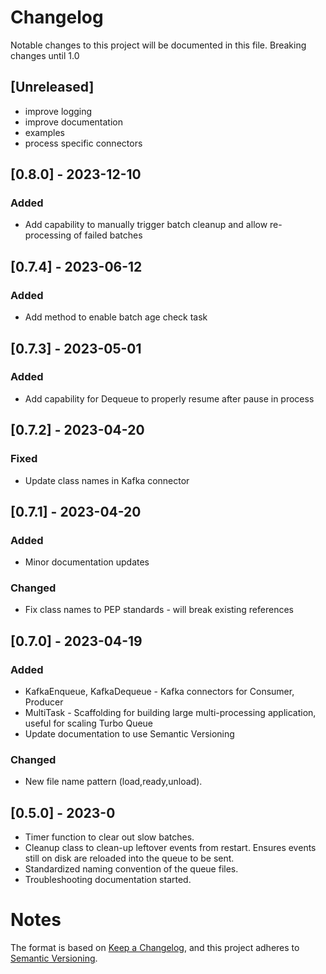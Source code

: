 # Changelog

Notable changes to this project will be documented in this file.  Breaking changes until 1.0

## [Unreleased]
- improve logging
- improve documentation
- examples
- process specific connectors

## [0.8.0] - 2023-12-10

### Added
- Add capability to manually trigger batch cleanup and allow re-processing of failed batches

## [0.7.4] - 2023-06-12

### Added
- Add method to enable batch age check task

## [0.7.3] - 2023-05-01

### Added
- Add capability for Dequeue to properly resume after pause in process

## [0.7.2] - 2023-04-20

### Fixed
- Update class names in Kafka connector

## [0.7.1] - 2023-04-20

### Added

- Minor documentation updates

### Changed

- Fix class names to PEP standards - will break existing references

## [0.7.0] - 2023-04-19

### Added

- KafkaEnqueue, KafkaDequeue - Kafka connectors for Consumer, Producer
- MultiTask - Scaffolding for building large multi-processing application, useful for scaling Turbo Queue
- Update documentation to use Semantic Versioning

### Changed

- New file name pattern (load,ready,unload).

## [0.5.0] - 2023-0

- Timer function to clear out slow batches.
- Cleanup class to clean-up leftover events from restart.  Ensures events still on disk are reloaded into the queue to be sent.
- Standardized naming convention of the queue files.
- Troubleshooting documentation started.

# Notes

The format is based on [Keep a Changelog](https://keepachangelog.com/en/1.0.0/),
and this project adheres to [Semantic Versioning](https://semver.org/spec/v2.0.0.html).